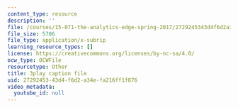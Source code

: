 ```yaml
---
content_type: resource
description: ''
file: /courses/15-071-the-analytics-edge-spring-2017/2729245343d4f6d2a34efa216ff1f876_exav1FKMfbw.srt
file_size: 5706
file_type: application/x-subrip
learning_resource_types: []
license: https://creativecommons.org/licenses/by-nc-sa/4.0/
ocw_type: OCWFile
resourcetype: Other
title: 3play caption file
uid: 27292453-43d4-f6d2-a34e-fa216ff1f876
video_metadata:
  youtube_id: null
---
```

